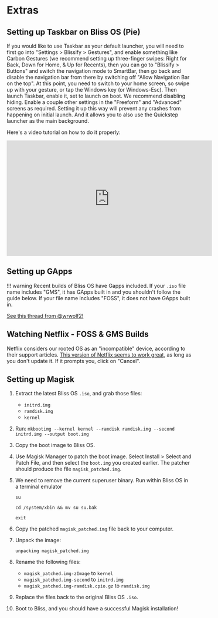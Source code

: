 
# Extras

## Setting up Taskbar on Bliss OS (Pie)

If you would like to use Taskbar as your default launcher, you will need to first go into "Settings > Blissify > Gestures", and enable something like Carbon Gestures (we recommend setting up three-finger swipes: Right for Back, Down for Home, & Up for Recents), then you can go to "Blissify > Buttons" and switch the navigation mode to SmartBar, then go back and disable the navigation bar from there by switching off "Allow Navigation Bar on the top". At this point, you need to switch to your home screen, so swipe up with your gesture, or tap the Windows key (or Windows-Esc). Then launch Taskbar, enable it, set to launch on boot. We recommend disabling hiding. Enable a couple other settings in the "Freeform" and "Advanced" screens as required. Setting it up this way will prevent any crashes from happening on initial launch. And it allows you to also use the Quickstep launcher as the main background. 

Here's a video tutorial on how to do it properly:
 
<iframe width="560" height="315" src="https://www.youtube-nocookie.com/embed/htFC8poBEPY" frameborder="0" allow="accelerometer; autoplay; encrypted-media; gyroscope; picture-in-picture" allowfullscreen></iframe>

## Setting up GApps

!!! warning
    Recent builds of Bliss OS have Gapps included. If your `.iso` file name includes "GMS", it has GApps built in and you shouldn't follow the guide below. If your file name includes "FOSS", it does not have GApps built in.

[See this thread from @wrwolf2!](https://forum.xda-developers.com/showpost.php?p=79289406&postcount=632)

## Watching Netflix - FOSS & GMS Builds 

Netflix considers our rooted OS as an "incompatible" device, according to their support articles. [This version of Netflix seems to work great](https://www.apkmirror.com/apk/netflix-inc/netflix/netflix-4-16-1-build-15145-release/), as long as you don't update it. If it prompts you, click on "Cancel".


## Setting up Magisk

1. Extract the latest Bliss OS `.iso`, and grab those files:
    * `initrd.img`
    * `ramdisk.img`
    * `kernel`
2. Run:
    `mkbootimg --kernel kernel --ramdisk ramdisk.img --second initrd.img --output boot.img`
3. Copy the boot image to Bliss OS.
4. Use Magisk Manager to patch the boot image. Select Install > Select and Patch File, and then select the `boot.img` you created earlier. The patcher should produce the file `magisk_patched.img`.
5. We need to remove the current superuser binary. Run within Bliss OS in a terminal emulator

    `su`

    `cd /system/xbin && mv su su.bak`

    `exit`

6. Copy the patched `magisk_patched.img` file back to your computer.
7. Unpack the image:

    `unpackimg magisk_patched.img`

8. Rename the following files:

    - `magisk_patched.img-zImage` to `kernel`
    - `magisk_patched.img-second` to `initrd.img`
    - `magisk_patched.img-ramdisk.cpio.gz` to `ramdisk.img`

9. Replace the files back to the original Bliss OS `.iso`.
10. Boot to Bliss, and you should have a successful Magisk installation!
